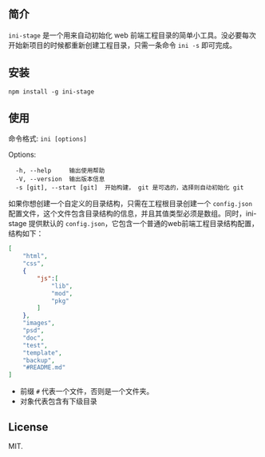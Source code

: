 ## 简介 

`ini-stage` 是一个用来自动初始化 web 前端工程目录的简单小工具。没必要每次开始新项目的时候都重新创建工程目录，只需一条命令 `ini -s` 即可完成。

## 安装

`npm install -g ini-stage`

## 使用

命令格式: `ini [options]`

Options:

```
  -h, --help     输出使用帮助
  -V, --version  输出版本信息
  -s [git], --start [git]  开始构建， git 是可选的，选择则自动初始化 git
```

如果你想创建一个自定义的目录结构，只需在工程根目录创建一个 `config.json` 配置文件，这个文件包含目录结构的信息，并且其值类型必须是数组。同时，ini-stage 提供默认的 `config.json`，它包含一个普通的web前端工程目录结构配置，结构如下：

```json
[
    "html",
    "css",
    {
        "js":[
            "lib",
            "mod",
            "pkg"
        ]
    },
    "images",
    "psd",
    "doc",
    "test",
    "template",
    "backup",
    "#README.md"
]

```

- 前缀 `#` 代表一个文件，否则是一个文件夹。
- 对象代表包含有下级目录

## License

MIT.
